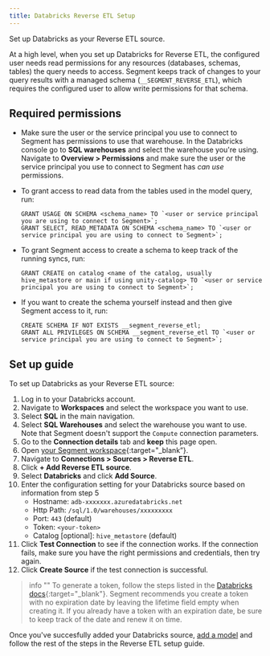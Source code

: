 ```yaml
---
title: Databricks Reverse ETL Setup
---
```


Set up Databricks as your Reverse ETL source. 

At a high level, when you set up Databricks for Reverse ETL, the configured user needs read permissions for any resources (databases, schemas, tables) the query needs to access. Segment keeps track of changes to your query results with a managed schema (`__SEGMENT_REVERSE_ETL`), which requires the configured user to allow write permissions for that schema.

## Required permissions
* Make sure the user or the service principal you use to connect to Segment has permissions to use that warehouse. In the Databricks console go to **SQL warehouses** and select the warehouse you're using. Navigate to **Overview > Permissions** and make sure the user or the service principal you use to connect to Segment has *can use* permissions.

* To grant access to read data from the tables used in the model query, run: 

    ```
    GRANT USAGE ON SCHEMA <schema_name> TO `<user or service principal you are using to connect to Segment>`; 
    GRANT SELECT, READ_METADATA ON SCHEMA <schema_name> TO `<user or service principal you are using to connect to Segment>`; 
    ```

* To grant Segment access to create a schema to keep track of the running syncs, run: 

    ```
    GRANT CREATE on catalog <name of the catalog, usually hive_metastore or main if using unity-catalog> TO `<user or service principal you are using to connect to Segment>`;
    ```

* If you want to create the schema yourself instead and then give Segment access to it, run:

    ```
    CREATE SCHEMA IF NOT EXISTS __segment_reverse_etl; 
    GRANT ALL PRIVILEGES ON SCHEMA __segment_reverse_etl TO `<user or service principal you are using to connect to Segment>`;
    ```

## Set up guide

To set up Databricks as your Reverse ETL source:

1. Log in to your Databricks account.
2. Navigate to **Workspaces** and select the workspace you want to use. 
3. Select **SQL** in the main navigation. 
4. Select **SQL Warehouses** and select the warehouse you want to use. Note that Segment doesn't support the `Compute` connection parameters.
5. Go to the **Connection details** tab and **keep** this page open.
6. Open [your Segment workspace](https://app.segment.com/workspaces){:target="_blank”}. 
7. Navigate to **Connections > Sources > Reverse ETL**.
8. Click **+ Add Reverse ETL source**. 
9. Select **Databricks** and click **Add Source**. 
10. Enter the configuration setting for your Databricks source based on information from step 5
    * Hostname: `adb-xxxxxxx.azuredatabricks.net`
    * Http Path: `/sql/1.0/warehouses/xxxxxxxxx`
    * Port: `443` (default)
    * Token: `<your-token>`
    * Catalog [optional]: `hive_metastore` (default)
11. Click **Test Connection** to see if the connection works. If the connection fails, make sure you have the right permissions and credentials, then try again.
12. Click **Create Source** if the test connection is successful. 

> info ""
> To generate a token, follow the steps listed in the [Databricks docs](https://docs.databricks.com/dev-tools/auth.html#pat){:target="_blank"}. Segment recommends you create a token with no expiration date by leaving the lifetime field empty when creating it. If you already have a token with an expiration date, be sure to keep track of the date and renew it on time.   

Once you've succesfully added your Databricks source, [add a model](/docs/connections/reverse-etl/#step-2-add-a-model) and follow the rest of the steps in the Reverse ETL setup guide. 
